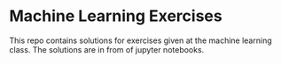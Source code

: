 # Machine Learning Exercises

This repo contains solutions for exercises given at the machine learning class.
The solutions are in from of jupyter notebooks.
